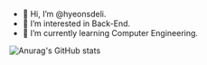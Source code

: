 - 👋 Hi, I’m @hyeonsdeli.
- 👀 I’m interested in Back-End.
- 🌱 I’m currently learning Computer Engineering.

![Anurag's GitHub stats](https://github-readme-stats.vercel.app/api?username=Seulxamor&show_icons=true&theme=radical)
